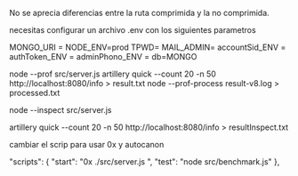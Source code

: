 No se aprecia diferencias entre la ruta comprimida y la no comprimida. 

necesitas configurar un archivo .env con los siguientes parametros 

MONGO_URI = 
NODE_ENV=prod
TPWD=
MAIL_ADMIN=
accountSid_ENV = 
authToken_ENV = 
adminPhono_ENV = 
db=MONGO

node --prof src/server.js
artillery quick --count 20 -n 50 http://localhost:8080/info > result.txt
node --prof-process result-v8.log > processed.txt

node --inspect src/server.js

artillery quick --count 20 -n 50 http://localhost:8080/info > resultInspect.txt

cambiar el scrip para usar 0x y autocanon

"scripts": {
    "start": "0x ./src/server.js ",
    "test": "node src/benchmark.js"
  },

  